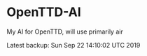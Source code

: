 # OpenTTD-AI
My AI for OpenTTD, will use primarily air

Latest backup: Sun Sep 22 14:10:02 UTC 2019
